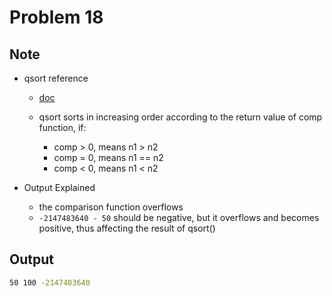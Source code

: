 Problem 18 
===

Note
---
-   qsort reference
    - [doc](https://docs.microsoft.com/en-us/cpp/c-runtime-library/reference/qsort?view=msvc-160)

    - qsort sorts in increasing order according to the return value of comp function, if:
        - comp > 0, means n1 > n2
        - comp = 0, means n1 == n2
        - comp < 0, means n1 < n2
- Output Explained

    - the comparison function overflows
    - `-2147483640 - 50` should be negative, but it overflows and becomes positive, thus affecting the result of qsort()

Output
---
```sh
50 100 -2147483640
```